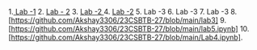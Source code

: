 1.<a href="https://github.com/Akshay3306/23CSBTB-27/blob/main/LAB_1.ipynb"> Lab -1</a>
2. <a href ="https://github.com/Akshay3306/23CSBTB-27/blob/main/LAB2.ipynb">Lab - 2</a>
3. <a href ="https://github.com/Akshay3306/23CSBTB-27/blob/main/BFS.ipynb"> Lab -2 </a>
4. <a href ="https://github.com/Akshay3306/23CSBTB-27/blob/main/Untitled6.ipynb"> Lab -2</a>
5. <a herf="https://github.com/Akshay3306/23CSBTB-27/blob/main/lab3"> Lab -3</a>
6. <a herf="https://github.com/Akshay3306/23CSBTB-27/blob/main/lab3"> Lab -3</a>
7. <a herf="https://github.com/Akshay3306/23CSBTB-27/blob/main/lab3"> Lab -3</a>
8. [https://github.com/Akshay3306/23CSBTB-27/blob/main/lab3]
9. [https://github.com/Akshay3306/23CSBTB-27/blob/main/lab5.ipynb]
10. [https://github.com/Akshay3306/23CSBTB-27/blob/main/Lab4.ipynb].

